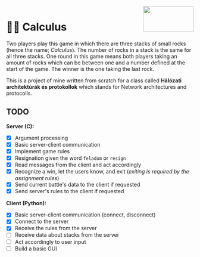 <img align="right" width="136" height="68" src="https://www.gnu.org/graphics/gplv3-with-text-136x68.png">

# 🔴🔵 Calculus

Two players play this game in which there are three stacks of
small rocks (hence the name; *Calculus*). The number of rocks in
a stack is the same for all three stacks. One round in this game
means both players taking an amount of rocks which can be between
one and a number defined at the start of the game. The winner is the
one taking the last rock.

This is a project of mine written from scratch for a class
called **Hálózati architektúrák és protokollok** which stands for
Network architectures and protocolls.

## TODO

**Server (C):**

- [x] Argument processing
- [x] Basic server-client communication
- [x] Implement game rules
- [x] Resignation given the word `feladom` or `resign`
- [x] Read messages from the client and act accordingly
- [x] Recognize a win, let the users know, and exit (*exiting is required by the assignment rules*)
- [x] Send current battle's data to the client if requested
- [x] Send server's rules to the client if requested

**Client (Python):**

- [x] Basic server-client communication (connect, disconnect)
- [x] Connect to the server
- [x] Receive the rules from the server
- [ ] Receive data about stacks from the server
- [ ] Act accordingly to user input
- [ ] Build a basic GUI 
